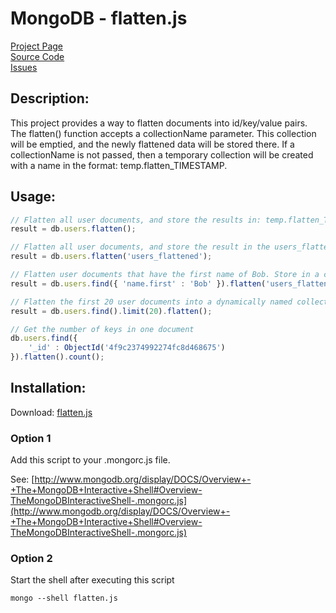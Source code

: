 # MongoDB - flatten.js #

[Project Page](http://skratchdot.com/projects/mongodb-flatten/)  
[Source Code](https://github.com/skratchdot/mongodb-flatten/)  
[Issues](https://github.com/skratchdot/mongodb-flatten/issues/)  

## Description: ##

This project provides a way to flatten documents into id/key/value
pairs. The flatten() function accepts a collectionName parameter.
This collection will be emptied, and the newly flattened data will
be stored there. If a collectionName is not passed, then a temporary
collection will be created with a name in the format: temp.flatten_TIMESTAMP.

## Usage: ##

```javascript
// Flatten all user documents, and store the results in: temp.flatten_TIMESTAMP
result = db.users.flatten();

// Flatten all user documents, and store the result in the users_flattened collection
result = db.users.flatten('users_flattened');

// Flatten user documents that have the first name of Bob. Store in a collection
result = db.users.find({ 'name.first' : 'Bob' }).flatten('users_flattened');

// Flatten the first 20 user documents into a dynamically named collection
result = db.users.find().limit(20).flatten();

// Get the number of keys in one document
db.users.find({
	'_id' : ObjectId('4f9c2374992274fc8d468675')
}).flatten().count();
```

## Installation: ##

Download: [flatten.js](https://github.com/skratchdot/mongodb-flatten/raw/master/flatten.js)

### Option 1 ###

Add this script to your .mongorc.js file.  

See: [http://www.mongodb.org/display/DOCS/Overview+-+The+MongoDB+Interactive+Shell#Overview-TheMongoDBInteractiveShell-.mongorc.js](http://www.mongodb.org/display/DOCS/Overview+-+The+MongoDB+Interactive+Shell#Overview-TheMongoDBInteractiveShell-.mongorc.js)

### Option 2 ###

Start the shell after executing this script  

    mongo --shell flatten.js
